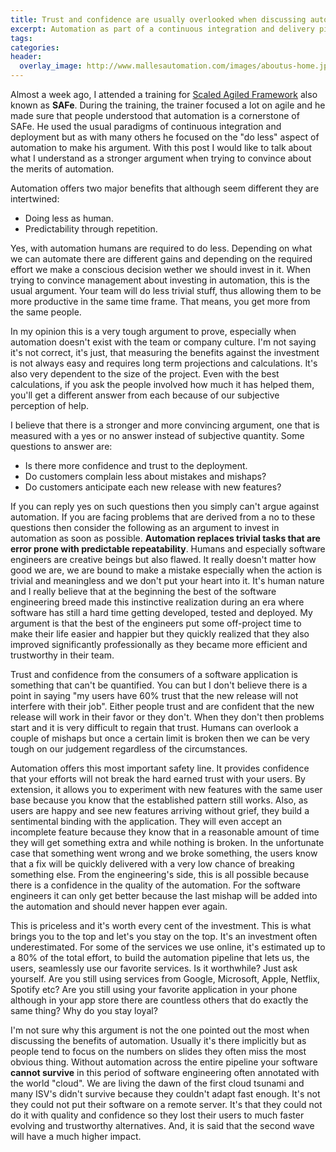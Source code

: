 ```yaml
---
title: Trust and confidence are usually overlooked when discussing automation
excerpt: Automation as part of a continuous integration and delivery pipeline is rarely discussed from the perspective of the gained trust and confidence. This post is about these overlooked qualities.
tags:
categories:
header:
  overlay_image: http://www.mallesautomation.com/images/aboutus-home.jpg
---
```


Almost a week ago, I attended a training for [Scaled Agiled Framework](http://www.scaledagileframework.com/) also known as **SAFe**. During the training, the trainer focused a lot on agile and he made sure that people understood that automation is a cornerstone of SAFe. He used the usual paradigms of continuous integration and deployment but as with many others he focused on the "do less" aspect of automation to make his argument. With this post I would like to talk about what I understand as a stronger argument when trying to convince about the merits of automation.

Automation offers two major benefits that although seem different they are intertwined:

- Doing less as human.
- Predictability through repetition.

Yes, with automation humans are required to do less. Depending on what we can automate there are different gains and depending on the required effort we make a conscious decision wether we should invest in it. When trying to convince management about investing in automation, this is the usual argument. Your team will do less trivial stuff, thus allowing them to be more productive in the same time frame. That means, you get more from the same people.

In my opinion this is a very tough argument to prove, especially when automation doesn't exist with the team or company culture. I'm not saying it's not correct, it's just, that measuring the benefits against the investment is not always easy and requires long term projections and calculations. It's also very dependent to the size of the project. Even with the best calculations, if you ask the people involved how much it has helped them, you'll get a different answer from each because of our subjective perception of help.

I believe that there is a stronger and more convincing argument, one that is measured with a yes or no answer instead of subjective quantity. Some questions to answer are:

- Is there more confidence and trust to the deployment. 
- Do customers complain less about mistakes and mishaps?
- Do customers anticipate each new release with new features?

If you can reply yes on such questions then you simply can't argue against automation. If you are facing problems that are derived from a no to these questions then consider the following as an argument to invest in automation as soon as possible. **Automation replaces trivial tasks that are error prone with predictable repeatability**. Humans and especially software engineers are creative beings but also flawed. It really doesn't matter how good we are, we are bound to make a mistake especially when the action is trivial and meaningless and we don't put your heart into it. It's human nature and I really believe that at the beginning the best of the software engineering breed made this instinctive realization during an era where software has still a hard time getting developed, tested and deployed. My argument is that the best of the engineers put some off-project time to make their life easier and happier but they quickly realized that they also improved significantly professionally as they became more efficient and trustworthy in their team.

Trust and confidence from the consumers of a software application is something that can't be quantified. You can but I don't believe there is a point in saying "my users have 60% trust that the new release will not interfere with their job". Either people trust and are confident that the new release will work in their favor or they don't. When they don't then problems start and it is very difficult to regain that trust. Humans can overlook a couple of mishaps but once a certain limit is broken then we can be very tough on our judgement regardless of the circumstances. 

Automation offers this most important safety line. It provides confidence that your efforts will not break the hard earned trust with your users. By extension, it allows you to experiment with new features with the same user base because you know that the established pattern still works. Also, as users are happy and see new features arriving without grief, they build a sentimental binding with the application. They will even accept an incomplete feature because they know that in a reasonable amount of time they will get something extra and while nothing is broken. In the unfortunate case that something went wrong and we broke something, the users know that a fix will be quickly delivered with a very low chance of breaking something else. From the engineering's side, this is all possible because there is a confidence in the quality of the automation. For the software engineers it can only get better because the last mishap will be added into the automation and should never happen ever again. 

This is priceless and it's worth every cent of the investment. This is what brings you to the top and let's you stay on the top. It's an investment often underestimated. For some of the services we use online, it's estimated up to a 80% of the total effort, to build the automation pipeline that lets us, the users, seamlessly use our favorite services. Is it worthwhile? Just ask yourself. Are you still using services from Google, Microsoft, Apple, Netflix, Spotify etc? Are you still using your favorite application in your phone although in your app store there are countless others that do exactly the same thing? Why do you stay loyal?

I'm not sure why this argument is not the one pointed out the most when discussing the benefits of automation. Usually it's there implicitly but as people tend to focus on the numbers on slides they often miss the most obvious thing. Without automation across the entire pipeline your software **cannot survive** in this period of software engineering often annotated with the world "cloud". We are living the dawn of the first cloud tsunami and many ISV's didn't survive because they couldn't adapt fast enough. It's not they could not put their software on a remote server. It's that they could not do it with quality and confidence so they lost their users to much faster evolving and trustworthy alternatives. And, it is said that the second wave will have a much higher impact.